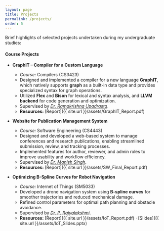 ```yaml
---
layout: page
title: Projects
permalink: /projects/
order: 5
---
```

Brief highlights of selected projects undertaken during my undergraduate studies:

<!-- 
1. SWE
2. IoT
3. compilers
4. DBMS
5. OS
6. SDE -->

#### **Course Projects**

- **GraphIT – Compiler for a Custom Language**  
  - *Course:* Compilers (CS3423)  
  - Designed and implemented a compiler for a new language **GraphIT**, which natively supports **graph** as a built-in data type and provides specialized syntax for graph operations.  
  - Utilized **Flex** and **Bison** for lexical and syntax analysis, and **LLVM backend** for code generation and optimization.  
  - Supervised by *[Dr. Ramakrishna Upadrasta](https://people.iith.ac.in/ramakrishna/)*.  
  - **Resources:** [Report]({{ site.url }}/assets/GraphIT_Report.pdf)  


- **Website for Publication Management System**  
  - *Course:* Software Engineering (CS4443)  
  - Designed and developed a web-based system to manage conferences and research publications, enabling streamlined submission, review, and tracking processes.  
  - Implemented features for author, reviewer, and admin roles to improve usability and workflow efficiency.  
  - Supervised by *[Dr. Manish Singh](https://people.iith.ac.in/msingh/)*.  
  - **Resources:** [Report]({{ site.url }}/assets/SW_Final_Report.pdf)  


- **Optimizing B-Spline Curves for Robot Navigation**  
  - *Course:* Internet of Things (SM5033)  
  - Developed a drone navigation system using **B-spline curves** for smoother trajectories and reduced mechanical damage.  
  - Refined control parameters for optimal path planning and obstacle avoidance.  
  - Supervised by *[Dr. P. Rajyalakshmi](https://people.iith.ac.in/raji/)*.  
  - **Resources:** [Report]({{ site.url }}/assets/IoT_Report.pdf) · [Slides]({{ site.url }}/assets/IoT_Slides.pptx)
